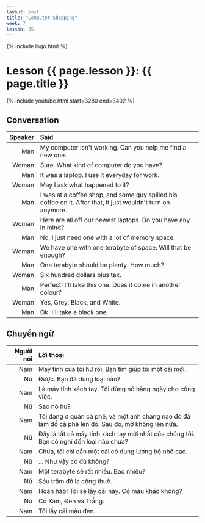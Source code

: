 ```yaml
---
layout: post
title: "Computer Shopping"
week: 7
lesson: 35
---
```


{% include logo.html %}
  
# Lesson {{ page.lesson }}: {{ page.title }}

{% include youtube.html start=3280 end=3402 %}

## Conversation

Speaker | Said
---: | :---
Man | My computer isn't working. Can you help me find a new one.
Woman | Sure. What kind of computer do you have?
Man | It was a laptop. I use it everyday for work.
Woman | May I ask what happened to it?
Man | I was at a coffee shop, and some guy spilled his coffee on it. After that, it just wouldn't turn on anymore.
Woman | Here are all off our newest laptops. Do you have any in mind?
Man | No, I just need one with a lot of memory space.
Woman | We have one with one terabyte of space. Will that be enough?
Man | One terabyte should be plenty. How much?
Woman | Six hundred dollars plus tax.
Man | Perfect! I'll take this one. Does it come in another colour?
Woman | Yes, Grey, Black, and White.
Man | Ok. I'll take a black one.

## Chuyển ngữ

Người nói | Lời thoại
---: | :---
Nam | Máy tính của tôi hư rồi. Bạn tìm giúp tôi một cái mới.
Nữ | Được. Bạn đã dùng loại nào?
Nam | Là máy tính xách tay. Tôi dùng nó hàng ngày cho công việc.
Nữ |  Sao nó hư?
Nam | Tôi đang ở quán cà phê, và một anh chàng nào đó đã làm đổ cà phê lên đó. Sau đó, mở không lên nữa.
Nữ | Đây là tất cả máy tính xách tay mới nhất của chúng tôi. Bạn có nghĩ đến loại nào chưa?
Nam | Chưa, tôi chỉ cần một cái có dung lượng bộ nhớ cao.
Nữ | ... Như vậy có đủ không?
Nam | Một terabyte sẽ rất nhiều. Bao nhiêu?
Nữ | Sáu trăm đô la cộng thuế.
Nam | Hoàn hảo! Tôi sẽ lấy cái này. Có màu khác không?
Nữ | Có Xám, Đen và Trắng.
Nam | Tôi lấy cái màu đen.
